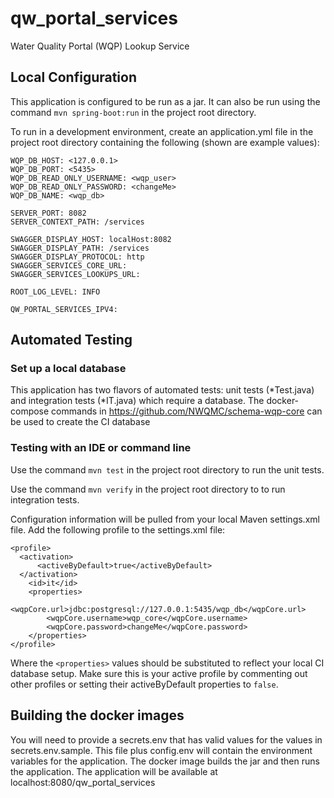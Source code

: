# qw\_portal\_services
Water Quality Portal (WQP) Lookup Service

## Local Configuration
This application is configured to be run as a jar. It can also be run using the command ``` mvn spring-boot:run ``` in the project root directory.
 
To run in a development environment, create an application.yml file in
the project root directory containing the following (shown are example values):

```$yml
WQP_DB_HOST: <127.0.0.1>
WQP_DB_PORT: <5435>
WQP_DB_READ_ONLY_USERNAME: <wqp_user>
WQP_DB_READ_ONLY_PASSWORD: <changeMe>
WQP_DB_NAME: <wqp_db>

SERVER_PORT: 8082
SERVER_CONTEXT_PATH: /services

SWAGGER_DISPLAY_HOST: localHost:8082
SWAGGER_DISPLAY_PATH: /services
SWAGGER_DISPLAY_PROTOCOL: http
SWAGGER_SERVICES_CORE_URL: 
SWAGGER_SERVICES_LOOKUPS_URL: 

ROOT_LOG_LEVEL: INFO

QW_PORTAL_SERVICES_IPV4:
```

## Automated Testing

### Set up a local database
This application has two flavors of automated tests: unit tests (\*Test.java) and integration tests (\*IT.java) which require a database.
The docker-compose commands in https://github.com/NWQMC/schema-wqp-core can be used to create the CI database

### Testing with an IDE or command line

Use the command ```mvn test``` in the project root directory to run the unit tests.

Use the command ```mvn verify``` in the project root directory to to run integration tests.

Configuration information will be pulled from your local Maven settings.xml file. Add the following profile to the settings.xml file:
```$xml
<profile>
  <activation>
      <activeByDefault>true</activeByDefault>
  </activation>
    <id>it</id>
    <properties>
        <wqpCore.url>jdbc:postgresql://127.0.0.1:5435/wqp_db</wqpCore.url>
        <wqpCore.username>wqp_core</wqpCore.username>
        <wqpCore.password>changeMe</wqpCore.password>
    </properties>
</profile>
```
Where the ```<properties>``` values should be substituted to reflect your local CI database setup.  Make sure this is your active profile by commenting out other profiles or setting their activeByDefault properties to ```false```.

## Building the docker images
You will need to provide a secrets.env that has valid values for the values in secrets.env.sample. This file
plus config.env will contain the environment variables for the application. The docker image builds the jar and then runs
the application. The application will be available at localhost:8080/qw_portal_services
